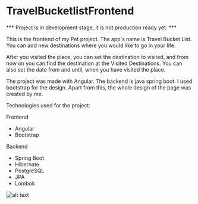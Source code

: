 # TravelBucketlistFrontend

*** Project is in development stage, it is not production ready yet. ***


This is the frontend of my Pet project. The app's name is Travel Bucket List. You can add new destinations where you would like to go in your life.


After you visited the place, you can set the destination to visited, and from now on you can find the destination at the Visited Destinations. You can also set the date from and until, when you have visited the place.


The project was made with Angular. The backend is java spring boot. I used bootstrap for the design. Apart from this, the whole design of the page was created by me.

Technologies used for the project:

Frontend
  - Angular
  - Bootstrap

Backend
  - Spring Boot
  - Hibernate
  - PostgreSQL
  - JPA
  - Lombok

![alt text](https://i.lensdump.com/i/W7eY71.png)

